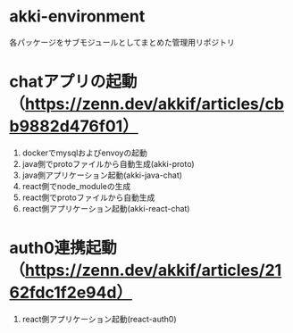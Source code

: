# akki-environment
各パッケージをサブモジュールとしてまとめた管理用リポジトリ

# chatアプリの起動（https://zenn.dev/akkif/articles/cbb9882d476f01）
1. dockerでmysqlおよびenvoyの起動
2. java側でprotoファイルから自動生成(akki-proto)
3. java側アプリケーション起動(akki-java-chat)
4. react側でnode_moduleの生成
5. react側でprotoファイルから自動生成
6. react側アプリケーション起動(akki-react-chat)

# auth0連携起動（https://zenn.dev/akkif/articles/2162fdc1f2e94d）
1. react側アプリケーション起動(react-auth0)
